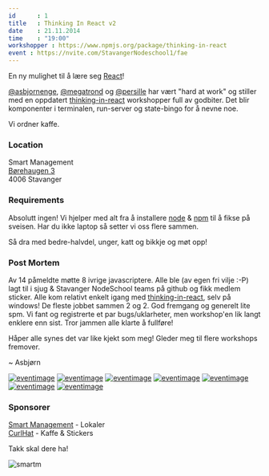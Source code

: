 ```yaml
---
id      : 1
title   : Thinking In React v2
date    : 21.11.2014
time    : "19:00"
workshopper : https://www.npmjs.org/package/thinking-in-react
event : https://nvite.com/StavangerNodeschool1/fae
---
```


En ny mulighet til å lære seg [React](http://facebook.github.io/react/)!   

[@asbjornenge](https://github.com/asbjornenge), [@megatrond](https://github.com/megatrond) og [@persille](https://github.com/persille) har vært "hard at work" og stiller med en oppdatert [thinking-in-react](https://github.com/asbjornenge/thinking-in-react) workshopper full av godbiter. Det blir komponenter i terminalen, run-server og state-bingo for å nevne noe.

Vi ordner kaffe.

### Location

Smart Management  
[Børehaugen 3 ](https://a.tiles.mapbox.com/v4/asbjornenge.k5l0opfl/page.html?access_token=pk.eyJ1IjoiYXNiam9ybmVuZ2UiLCJhIjoiMlRFQ1RrayJ9.CPLmNom9oy3ynpS4stUShw#19/58.97382/5.73116)  
4006 Stavanger

### Requirements

Absolutt ingen! Vi hjelper med alt fra å installere [node](http://nodejs.org/) & [npm](https://www.npmjs.org/) til å fikse på sveisen. Har du ikke laptop så setter vi oss flere sammen.

Så dra med bedre-halvdel, unger, katt og bikkje og møt opp!

### Post Mortem

Av 14 påmeldte møtte 8 ivrige javascriptere. Alle ble (av egen fri vilje :-P) lagt til i sjug & Stavanger NodeSchool teams på github og fikk medlem sticker. Alle kom relativt enkelt igang med [thinking-in-react](https://github.com/asbjornenge/thinking-in-react), selv på windows! De fleste jobbet sammen 2 og 2. God fremgang og generelt lite spm. Vi fant og registrerte et par bugs/uklarheter, men workshop'en lik langt enklere enn sist. Tror jammen alle klarte å fullføre!

Håper alle synes det var like kjekt som meg! Gleder meg til flere workshops fremover.

~ Asbjørn

[![eventimage](graphics/StavangerNodeSchool1/img6.jpg)](graphics/StavangerNodeSchool1/img6.jpg)
[![eventimage](graphics/StavangerNodeSchool1/img7.jpg)](graphics/StavangerNodeSchool1/img7.jpg)
[![eventimage](graphics/StavangerNodeSchool1/img5.jpg)](graphics/StavangerNodeSchool1/img5.jpg)
[![eventimage](graphics/StavangerNodeSchool1/img4.jpg)](graphics/StavangerNodeSchool1/img4.jpg)
[![eventimage](graphics/StavangerNodeSchool1/img3.jpg)](graphics/StavangerNodeSchool1/img3.jpg)
[![eventimage](graphics/StavangerNodeSchool1/img2.jpg)](graphics/StavangerNodeSchool1/img2.jpg)
[![eventimage](graphics/StavangerNodeSchool1/img1.jpg)](graphics/StavangerNodeSchool1/img1.jpg)

### Sponsorer

[Smart Management](http://www.smartm.no) - Lokaler  
[CurlHat](http://www.asbjornenge.com) - Kaffe & Stickers

Takk skal dere ha!

![smartm](http://www.smartm.no/storage/logo.png)